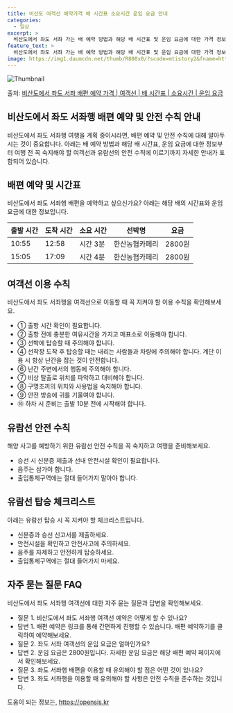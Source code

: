 ```yaml
---
title: 비산도 여객선 예약가격 배 시간표 소요시간 운임 요금 안내
categories:
  - 일상
excerpt: >
  비산도에서 좌도 서좌 가는 배 예약 방법과 해당 배 시간표 및 운임 요금에 대한 가격 정보를 안내 드리겠습니다. 안전하고 재밋는 좌도 서좌행 여행을 위해 아래 정보 참고하시기 바랍니다. 좌도 서좌행 배편 예약하기 👈 클릭비산도에서 좌도 서좌행 배 시간표출발 시간도착 시간소요 시간선박명요금10:5512:582시간 3분한산농협카페리2800원15:0517:092시간 4분한산농협카페리2800원좌도 서좌행 배편 예약하기 👈 클릭비산도에서 좌도 서좌행 여객선 탑승 시 이용수칙비산도에서 좌도 서좌행을 여객선으로 이동할 때 꼭 지켜야 할 이용 수칙을 알아봅시다. 중요한 내용: 이용수칙을 지키면서 여행을 안전하게 즐깁시다. ① 출항 시간 확인이 필요합니다. ② 출항 전에 충분한 여유시간을 가지고 매표소로 이동해야 합니다..
feature_text: >
  비산도에서 좌도 서좌 가는 배 예약 방법과 해당 배 시간표 및 운임 요금에 대한 가격 정보를 안내 드리겠습니다. 안전하고 재밋는 좌도 서좌행 여행을 위해 아래 정보 참고하시기 바랍니다. 좌도 서좌행 배편 예약하기 👈 클릭비산도에서 좌도 서좌행 배 시간표출발 시간도착 시간소요 시간선박명요금10:5512:582시간 3분한산농협카페리2800원15:0517:092시간 4분한산농협카페리2800원좌도 서좌행 배편 예약하기 👈 클릭비산도에서 좌도 서좌행 여객선 탑승 시 이용수칙비산도에서 좌도 서좌행을 여객선으로 이동할 때 꼭 지켜야 할 이용 수칙을 알아봅시다. 중요한 내용: 이용수칙을 지키면서 여행을 안전하게 즐깁시다. ① 출항 시간 확인이 필요합니다. ② 출항 전에 충분한 여유시간을 가지고 매표소로 이동해야 합니다..
image: https://img1.daumcdn.net/thumb/R800x0/?scode=mtistory2&fname=https%3A%2F%2Fblog.kakaocdn.net%2Fdn%2FbQCN0b%2FbtsHBue93Ll%2FMpNu1tg7NRpYFDyChvwGe0%2Fimg.webp
---
```


![Thumbnail](https://img1.daumcdn.net/thumb/R800x0/?scode=mtistory2&fname=https%3A%2F%2Fblog.kakaocdn.net%2Fdn%2FbQCN0b%2FbtsHBue93Ll%2FMpNu1tg7NRpYFDyChvwGe0%2Fimg.webp)

<p>출처: <a href="https://opensis.kr/entry/%EB%B9%84%EC%82%B0%EB%8F%84%EC%97%90%EC%84%9C-%EC%A2%8C%EB%8F%84-%EC%84%9C%EC%A2%8C-%EB%B0%B0%ED%8E%B8-%EC%98%88%EC%95%BD-%EA%B0%80%EA%B2%A9-%EC%97%AC%EA%B0%9D%EC%84%A0-%EB%B0%B0-%EC%8B%9C%EA%B0%84%ED%91%9C-%EC%86%8C%EC%9A%94%EC%8B%9C%EA%B0%84-%EC%9A%B4%EC%9E%84-%EC%9A%94%EA%B8%88" rel="dofollow">비산도에서 좌도 서좌 배편 예약 가격 | 여객선 | 배 시간표 | 소요시간 | 운임 요금</a> </p>

## 비산도에서 좌도 서좌행 배편 예약 및 안전 수칙 안내



비산도에서 좌도 서좌행 여행을 계획 중이시라면, 배편 예약 및 안전 수칙에 대해 알아두시는 것이 중요합니다. 아래는 배 예약 방법과 해당 배
시간표, 운임 요금에 대한 정보부터 여행 전 꼭 숙지해야 할 여객선과 유람선의 안전 수칙에 이르기까지 자세한 안내가 포함되어 있습니다.

## 배편 예약 및 시간표

비산도에서 좌도 서좌행 배편을 예약하고 싶으신가요? 아래는 해당 배의 시간표와 운임 요금에 대한 정보입니다.

출발 시간 | 도착 시간 | 소요 시간 | 선박명 | 요금  
---|---|---|---|---  
10:55 | 12:58 | 시간 3분 | 한산농협카페리 | 2800원  
15:05 | 17:09 | 시간 4분 | 한산농협카페리 | 2800원  
  


## 여객선 이용 수칙

비산도에서 좌도 서좌행을 여객선으로 이동할 때 꼭 지켜야 할 이용 수칙을 확인해보세요.

  * ① 출항 시간 확인이 필요합니다.
  * ② 출항 전에 충분한 여유시간을 가지고 매표소로 이동해야 합니다.
  * ③ 선박에 탑승할 때 주의해야 합니다.
  * ④ 선착장 도착 후 탑승할 때는 내리는 사람들과 차량에 주의해야 합니다. 계단 이용 시 항상 난간을 잡는 것이 안전합니다.
  * ⑥ 난간 주변에서의 행동에 주의해야 합니다.
  * ⑦ 비상 탈출로 위치를 파악하고 대비해야 합니다.
  * ⑧ 구명조끼의 위치와 사용법을 숙지해야 합니다.
  * ⑨ 안전 방송에 귀를 기울여야 합니다.
  * ⑩ 하차 시 준비는 출발 10분 전에 시작해야 합니다.



## 유람선 안전 수칙

해양 사고를 예방하기 위한 유람선 안전 수칙을 꼭 숙지하고 여행을 준비해보세요.

  * 승선 시 신분증 제출과 선내 안전시설 확인이 필요합니다.
  * 음주는 삼가야 합니다.
  * 출입통제구역에는 절대 들어가지 말아야 합니다.



## 유람선 탑승 체크리스트

아래는 유람선 탑승 시 꼭 지켜야 할 체크리스트입니다.

  * 신분증과 승선 신고서를 제출하세요.
  * 안전시설을 확인하고 안전사고에 주의하세요.
  * 음주를 자제하고 안전하게 탑승하세요.
  * 출입통제구역에는 절대 들어가지 마세요.



## 자주 묻는 질문 FAQ

비산도에서 좌도 서좌행 여객선에 대한 자주 묻는 질문과 답변을 확인해보세요.

  * 질문 1. 비산도에서 좌도 서좌행 여객선 예약은 어떻게 할 수 있나요?
  * 답변 1. 배편 예약은 링크를 통해 간편하게 진행할 수 있습니다. 배편 예약하기를 클릭하여 예약해보세요.
  * 질문 2. 좌도 서좌 여객선의 운임 요금은 얼마인가요?
  * 답변 2. 운임 요금은 2800원입니다. 자세한 운임 요금은 해당 배편 예약 페이지에서 확인해보세요.
  * 질문 3. 좌도 서좌행 배편을 이용할 때 유의해야 할 점은 어떤 것이 있나요?
  * 답변 3. 좌도 서좌행을 이용할 때 유의해야 할 사항은 안전 수칙을 준수하는 것입니다.





 

도움이 되는 정보는, <a href="https://opensis.kr" rel="dofollow">https://opensis.kr</a>



